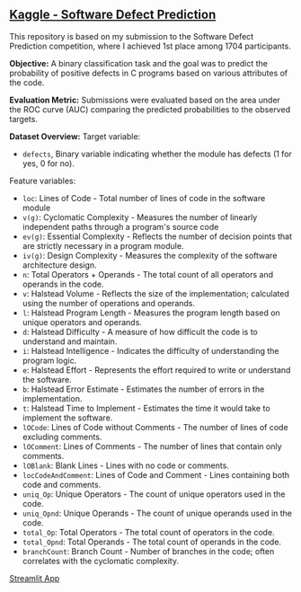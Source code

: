 ## [Kaggle - Software Defect Prediction](https://www.kaggle.com/competitions/playground-series-s3e23/overview)

This repository is based on my submission to the Software Defect Prediction competition, where I achieved 1st place among 1704 participants.  

**Objective:** A binary classification task and the goal was to predict the probability of positive defects in C programs based on various attributes of the code.  

**Evaluation Metric:** Submissions were evaluated based on the area under the ROC curve (AUC) comparing the predicted probabilities to the observed targets.  

**Dataset Overview:**
Target variable:
- `defects`, Binary variable indicating whether the module has defects (1 for yes, 0 for no).

Feature variables:
- `loc`: Lines of Code - Total number of lines of code in the software module
- `v(g)`: Cyclomatic Complexity - Measures the number of linearly independent paths through a program's source code
- `ev(g)`: Essential Complexity - Reflects the number of decision points that are strictly necessary in a program module.
- `iv(g)`: Design Complexity - Measures the complexity of the software architecture design.
- `n`: Total Operators + Operands - The total count of all operators and operands in the code.
- `v`: Halstead Volume - Reflects the size of the implementation; calculated using the number of operations and operands.
- `l`: Halstead Program Length - Measures the program length based on unique operators and operands.
- `d`: Halstead Difficulty - A measure of how difficult the code is to understand and maintain.
- `i`: Halstead Intelligence - Indicates the difficulty of understanding the program logic.
- `e`: Halstead Effort - Represents the effort required to write or understand the software.
- `b`: Halstead Error Estimate - Estimates the number of errors in the implementation.
- `t`: Halstead Time to Implement - Estimates the time it would take to implement the software.
- `lOCode`: Lines of Code without Comments - The number of lines of code excluding comments.
- `lOComment`: Lines of Comments - The number of lines that contain only comments.
- `lOBlank`: Blank Lines - Lines with no code or comments.
- `locCodeAndComment`: Lines of Code and Comment - Lines containing both code and comments.
- `uniq_Op`: Unique Operators - The count of unique operators used in the code.
- `uniq_Opnd`: Unique Operands - The count of unique operands used in the code.
- `total_Op`: Total Operators - The total count of operators in the code.
- `total_Opnd`: Total Operands - The total count of operands in the code.
- `branchCount`: Branch Count - Number of branches in the code; often correlates with the cyclomatic complexity.

[Streamlit App](https://theod9-kaggle-softwaredefectpredicition-app2-tqtlny.streamlit.app/)
